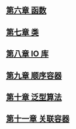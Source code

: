 

## [第六章 函数](https://github.com/dqxcj/C-Primer-answer/blob/main/chapter6/answer.md)

## [第七章 类](https://github.com/dqxcj/C-Primer-answer/blob/main/chapter7/answer.md)

## [第八章 IO 库](https://github.com/dqxcj/C-Primer-answer/blob/main/chapter8/answer.md)

## [第九章 顺序容器](https://github.com/dqxcj/C-Primer-answer/blob/main/chapter9/answer.md)

## [第十章 泛型算法](https://github.com/dqxcj/C-Primer-answer/blob/main/chapter10/answer.md)

## [第十一章 关联容器](https://github.com/dqxcj/C-Primer-answer/blob/main/chapter11/answer.md)

